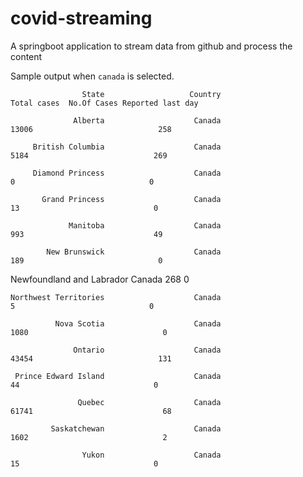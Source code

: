 # covid-streaming
A springboot application to stream data from github and process the content

Sample output when `canada` is selected.

                    State                   Country                    Total cases  No.Of Cases Reported last day

                  Alberta                    Canada                          13006                            258

         British Columbia                    Canada                           5184                            269

         Diamond Princess                    Canada                              0                              0

           Grand Princess                    Canada                             13                              0

                 Manitoba                    Canada                            993                             49

            New Brunswick                    Canada                            189                              0

Newfoundland and Labrador                    Canada                            268                              0

    Northwest Territories                    Canada                              5                              0

              Nova Scotia                    Canada                           1080                              0

                  Ontario                    Canada                          43454                            131

     Prince Edward Island                    Canada                             44                              0

                   Quebec                    Canada                          61741                             68

             Saskatchewan                    Canada                           1602                              2

                    Yukon                    Canada                             15                              0

